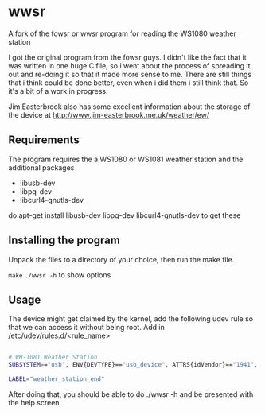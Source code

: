 # wwsr

A fork of the fowsr or wwsr program for reading the WS1080 weather station

I got the original program from the fowsr guys. I didn't like the fact that it was written in one huge C file, 
so i went about the process of spreading it out and re-doing it so that it made more sense to me. There are still things 
that i think could be done better, even when i did them i still think that. So it's a bit of a work in progress. 

Jim Easterbrook also has some excellent information about the storage of the device at http://www.jim-easterbrook.me.uk/weather/ew/

## Requirements
The program requires the a WS1080 or WS1081 weather station and the additional packages
* libusb-dev
* libpq-dev
* libcurl4-gnutls-dev 

do apt-get install libusb-dev libpq-dev libcurl4-gnutls-dev to get these

## Installing the program
Unpack the files to a directory of your choice, then run the make file.

```make```
```./wwsr -h``` to show options

## Usage
The device might get claimed by the kernel, add the following udev rule so that we can access it without being root. 
Add in /etc/udev/rules.d/<rule_name>

```bash

# WH-1081 Weather Station
SUBSYSTEM=="usb", ENV{DEVTYPE}=="usb_device", ATTRS{idVendor}=="1941", ATTRS{idProduct}=="8021", GROUP="plugdev", MODE="660"

LABEL="weather_station_end"

```

After doing that, you should be able to do ./wwsr -h and be presented with the help screen

